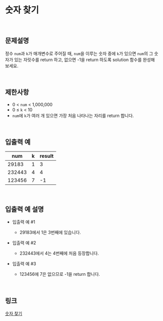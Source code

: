 # 숫자 찾기

<br>

## 문제설명
정수 `num`과 `k`가 매개변수로 주어질 때, `num`을 이루는 숫자 중에 `k`가 있으면 `num`의 그 숫자가 있는 자릿수를 return 하고, 없으면 -1을 return 하도록 solution 함수를 완성해 보세요.

<br>

## 제한사항
- 0 < `num` < 1,000,000
- 0 ≤ `k` < 10
- `num`에 `k`가 여러 개 있으면 가장 처음 나타나는 자리를 return 합니다.

<br>

## 입출력 예
| num | k | result |
|---|---|---|
| 29183 | 1 | 3 |
| 232443 | 4 | 4 |
| 123456 | 7 | -1 |

<br>

## 입출력 예 설명
- 입출력 예 #1
    - 29183에서 1은 3번째에 있습니다.

- 입출력 예 #2
    - 232443에서 4는 4번째에 처음 등장합니다.

- 입출력 예 #3
    - 123456에 7은 없으므로 -1을 return 합니다.

<br>

## 링크
[숫자 찾기](https://school.programmers.co.kr/learn/courses/30/lessons/120904)
